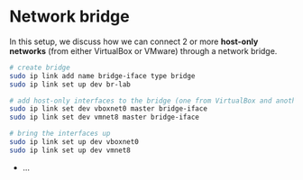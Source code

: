 # Network bridge

In this setup, we discuss how we can connect 2 or more **host-only networks** (from either VirtualBox or VMware) through a network bridge.

```sh
# create bridge
sudo ip link add name bridge-iface type bridge
sudo ip link set up dev br-lab

# add host-only interfaces to the bridge (one from VirtualBox and another from VMware)
sudo ip link set dev vboxnet0 master bridge-iface
sudo ip link set dev vmnet8 master bridge-iface

# bring the interfaces up
sudo ip link set up dev vboxnet0
sudo ip link set up dev vmnet8

```

* ...

